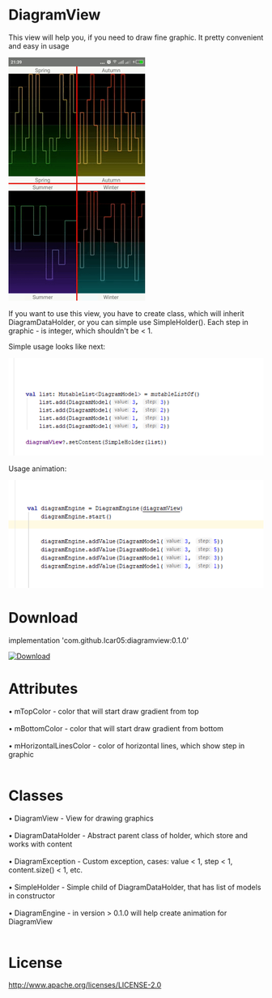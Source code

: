 # DiagramView
This view will help you, if you need to draw fine graphic. It pretty convenient and easy in
usage

![alt text](https://github.com/Icar05/DiagramView/blob/master/giphy.gif)

If you want to use this view, you have to create class, which will inherit DiagramDataHolder,
or you can simple use SimpleHolder(). Each step in graphic - is integer, which  shouldn't be < 1.

Simple usage looks like next:
       
![alt text](https://github.com/Icar05/DiagramView/blob/master/usage_info.png)

Usage animation: 

![alt text](https://github.com/Icar05/DiagramView/blob/master/usage_anim.png)

# Download
implementation 'com.github.Icar05:diagramview:0.1.0' <br>

[ ![Download](https://api.bintray.com/packages/icar05/diagramview/DiagramView/images/download.svg) ](https://bintray.com/icar05/diagramview/DiagramView/_latestVersion)


# Attributes

  • mTopColor - color that will start draw gradient from top <br><br>
  • mBottomColor - color that will start draw gradient from bottom <br><br>
  • mHorizontalLinesColor - color of horizontal lines, which show step in graphic <br><br>
  
  
# Classes

  • DiagramView - View for drawing graphics <br><br>
  • DiagramDataHolder - Abstract parent class of holder, which store and works with content <br><br>
  • DiagramException - Custom exception, cases: value < 1, step < 1, content.size() < 1, etc. <br><br>
  • SimpleHolder - Simple child of DiagramDataHolder, that has list of models in constructor <br><br>
  • DiagramEngine - in version > 0.1.0 will help create animation for DiagramView <br><br>

# License

http://www.apache.org/licenses/LICENSE-2.0
